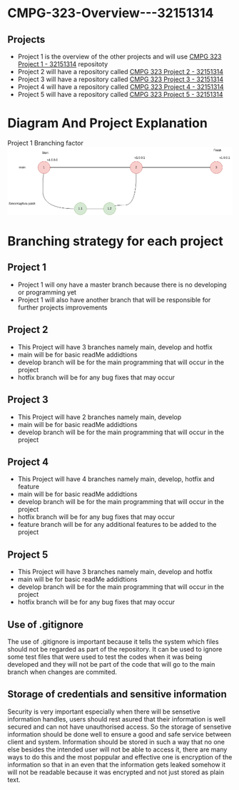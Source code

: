 # CMPG-323-Overview---32151314

## Projects
- Project 1 is the overview of the other projects and will use <a href="https://github.com/SimonKapfura/CMPG-323-Overview---32151314">CMPG 323 Project 1 - 32151314</a> repositoty
- Project 2 will have a repository called <a href="">CMPG 323 Project 2 - 32151314</a>
- Project 3 will have a repository called <a href="">CMPG 323 Project 3 - 32151314</a>
- Project 4 will have a repository called <a href="">CMPG 323 Project 4 - 32151314</a>
- Project 5 will have a repository called <a href="">CMPG 323 Project 5 - 32151314</a>

# Diagram And Project Explanation
Project 1 Branching factor
![](something.drawio.png)



# Branching strategy for each project
## Project 1
- Project 1 will ony have a master branch because there is no developing or programming yet
- Project 1 will also have another branch that will be responsible for further projects improvements
## Project 2
- This Project will have 3 branches namely main, develop and hotfix
- main will be for basic readMe addidtions
- develop branch will be for the main programming that will occur in the project
- hotfix branch will be for any bug fixes that may occur

## Project 3
- This Project will have 2 branches namely main, develop
- main will be for basic readMe addidtions
- develop branch will be for the main programming that will occur in the project

## Project 4
- This Project will have 4 branches namely main, develop, hotfix and feature
- main will be for basic readMe addidtions
- develop branch will be for the main programming that will occur in the project
- hotfix branch will be for any bug fixes that may occur
- feature branch will be for any additional features to be added to the project

## Project 5
- This Project will have 3 branches namely main, develop and hotfix
- main will be for basic readMe addidtions
- develop branch will be for the main programming that will occur in the project
- hotfix branch will be for any bug fixes that may occur

## Use of .gitignore
The use of .gitignore is important because it tells the system which files should not be regarded as part of the repository. It can be used to ignore some test files that were used to test the codes when it was being developed and they will not be part of the code that will go to the main branch when changes are commited.

## Storage of credentials and sensitive information
Security is very important especially when there will be sensetive information handles, users should rest asured that their information is well secured and can not have unauthorised access. So the storage of sensetive information should be done well to ensure a good and safe service between client and system. Information should be stored in such a way that no one else besides the intended user will not be able to access it, there are many ways to do this and the most poppular and effective one is encryption of the information so that in an even that the information gets leaked somehow it will not be readable because it was encrypted and not just stored as plain text.
